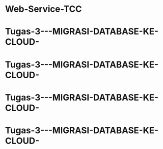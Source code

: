 # Web-Service-TCC

# Tugas-3---MIGRASI-DATABASE-KE-CLOUD-
# Tugas-3---MIGRASI-DATABASE-KE-CLOUD-
# Tugas-3---MIGRASI-DATABASE-KE-CLOUD-
# Tugas-3---MIGRASI-DATABASE-KE-CLOUD-
